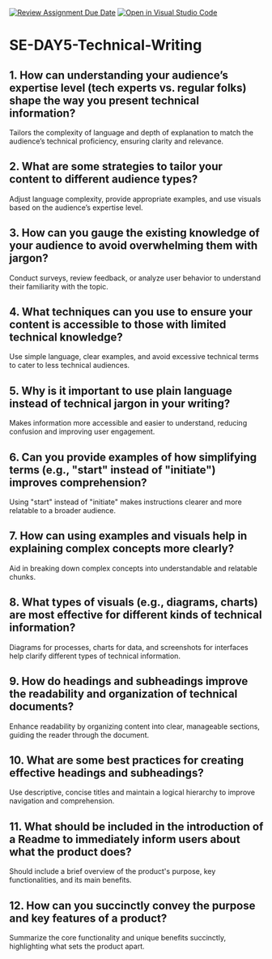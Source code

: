 [![Review Assignment Due Date](https://classroom.github.com/assets/deadline-readme-button-22041afd0340ce965d47ae6ef1cefeee28c7c493a6346c4f15d667ab976d596c.svg)](https://classroom.github.com/a/zsAR-pyY)
[![Open in Visual Studio Code](https://classroom.github.com/assets/open-in-vscode-2e0aaae1b6195c2367325f4f02e2d04e9abb55f0b24a779b69b11b9e10269abc.svg)](https://classroom.github.com/online_ide?assignment_repo_id=15730900&assignment_repo_type=AssignmentRepo)
# SE-DAY5-Technical-Writing
## 1. How can understanding your audience’s expertise level (tech experts vs. regular folks) shape the way you present technical information?
Tailors the complexity of language and depth of explanation to match the audience’s technical proficiency, ensuring clarity and relevance.
## 2. What are some strategies to tailor your content to different audience types?
Adjust language complexity, provide appropriate examples, and use visuals based on the audience’s expertise level.
## 3. How can you gauge the existing knowledge of your audience to avoid overwhelming them with jargon?
Conduct surveys, review feedback, or analyze user behavior to understand their familiarity with the topic.
## 4. What techniques can you use to ensure your content is accessible to those with limited technical knowledge?
 Use simple language, clear examples, and avoid excessive technical terms to cater to less technical audiences.
## 5. Why is it important to use plain language instead of technical jargon in your writing?
Makes information more accessible and easier to understand, reducing confusion and improving user engagement.
## 6. Can you provide examples of how simplifying terms (e.g., "start" instead of "initiate") improves comprehension?
Using "start" instead of "initiate" makes instructions clearer and more relatable to a broader audience.
## 7. How can using examples and visuals help in explaining complex concepts more clearly?
Aid in breaking down complex concepts into understandable and relatable chunks.
## 8. What types of visuals (e.g., diagrams, charts) are most effective for different kinds of technical information?
Diagrams for processes, charts for data, and screenshots for interfaces help clarify different types of technical information.
## 9. How do headings and subheadings improve the readability and organization of technical documents?
Enhance readability by organizing content into clear, manageable sections, guiding the reader through the document.
## 10. What are some best practices for creating effective headings and subheadings?
Use descriptive, concise titles and maintain a logical hierarchy to improve navigation and comprehension.
## 11. What should be included in the introduction of a Readme to immediately inform users about what the product does?
Should include a brief overview of the product's purpose, key functionalities, and its main benefits.
## 12. How can you succinctly convey the purpose and key features of a product?
Summarize the core functionality and unique benefits succinctly, highlighting what sets the product apart.
